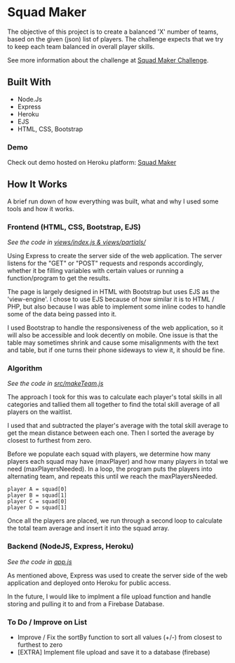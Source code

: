 # Squad Maker
The objective of this project is to create a balanced 'X' number of teams, based on the given (json) list of players. 
The challenge expects that we try to keep each team balanced in overall player skills.

See more information about the challenge at [Squad Maker Challenge](https://github.com/darryl-mccool/squad-maker). 

## Built With
* Node.Js
* Express
* Heroku
* EJS
* HTML, CSS, Bootstrap

### Demo
Check out demo hosted on Heroku platform: 
[Squad Maker](https://squadmaker.herokuapp.com/)

## How It Works
A brief run down of how everything was built, what and why I used some tools and how it works.

### Frontend (HTML, CSS, Bootstrap, EJS)
*See the code in [views/index.js & views/partials/](https://github.com/xterri/squad_maker/tree/master/views)*

Using Express to create the server side of the web application. The server listens for the "GET" or "POST" requests and responds accordingly, whether it be filling variables with certain values or running a function/program to get the results.

The page is largely designed in HTML with Bootstrap but uses EJS as the 'view-engine'. I chose to use EJS because of how similar it is to HTML / PHP, but also because I was able to implement some inline codes to handle some of the data being passed into it.

I used Bootstrap to handle the responsiveness of the web application, so it will also be accessible and look decently on mobile. 
One issue is that the table may sometimes shrink and cause some misalignments with the text and table, but if one turns their phone sideways to view it, it should be fine.

### Algorithm
*See the code in [src/makeTeam.js](https://github.com/xterri/squad_maker/blob/master/src/makeTeams.js)*

The approach I took for this was to calculate each player's total skills in all categories and tallied them all together to find the total skill average of all players on the waitlist.

I used that and subtracted the player's average with the total skill average to get the mean distance between each one. Then I sorted the average by closest to furthest from zero.

Before we populate each squad with players, we determine how many players each squad may have (maxPlayer) and how many players in total we need (maxPlayersNeeded). In a loop, the program puts the players into alternating team, and repeats this until we reach the maxPlayersNeeded.
```
player A = squad[0]
player B = squad[1]
player C = squad[0]
player D = squad[1]
```

Once all the players are placed, we run through a second loop to calculate the total team average and insert it into the squad array.

### Backend (NodeJS, Express, Heroku)
*See the code in [app.js](https://github.com/xterri/squad_maker/blob/master/app.js)*

As mentioned above, Express was used to create the server side of the web application and deployed onto Heroku for public access. 

In the future, I would like to implment a file upload function and handle storing and pulling it to and from a Firebase Database. 


### To Do / Improve on List
* Improve / Fix the sortBy function to sort all values (+/-) from closest to furthest to zero
* [EXTRA] Implement file upload and save it to a database (firebase)

